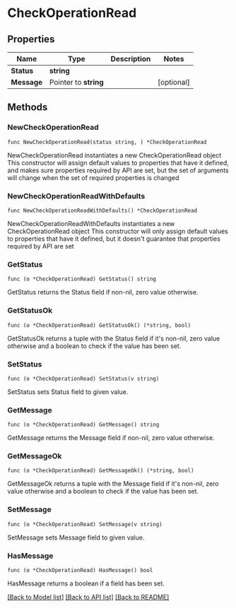 # CheckOperationRead

## Properties

Name | Type | Description | Notes
------------ | ------------- | ------------- | -------------
**Status** | **string** |  | 
**Message** | Pointer to **string** |  | [optional] 

## Methods

### NewCheckOperationRead

`func NewCheckOperationRead(status string, ) *CheckOperationRead`

NewCheckOperationRead instantiates a new CheckOperationRead object
This constructor will assign default values to properties that have it defined,
and makes sure properties required by API are set, but the set of arguments
will change when the set of required properties is changed

### NewCheckOperationReadWithDefaults

`func NewCheckOperationReadWithDefaults() *CheckOperationRead`

NewCheckOperationReadWithDefaults instantiates a new CheckOperationRead object
This constructor will only assign default values to properties that have it defined,
but it doesn't guarantee that properties required by API are set

### GetStatus

`func (o *CheckOperationRead) GetStatus() string`

GetStatus returns the Status field if non-nil, zero value otherwise.

### GetStatusOk

`func (o *CheckOperationRead) GetStatusOk() (*string, bool)`

GetStatusOk returns a tuple with the Status field if it's non-nil, zero value otherwise
and a boolean to check if the value has been set.

### SetStatus

`func (o *CheckOperationRead) SetStatus(v string)`

SetStatus sets Status field to given value.


### GetMessage

`func (o *CheckOperationRead) GetMessage() string`

GetMessage returns the Message field if non-nil, zero value otherwise.

### GetMessageOk

`func (o *CheckOperationRead) GetMessageOk() (*string, bool)`

GetMessageOk returns a tuple with the Message field if it's non-nil, zero value otherwise
and a boolean to check if the value has been set.

### SetMessage

`func (o *CheckOperationRead) SetMessage(v string)`

SetMessage sets Message field to given value.

### HasMessage

`func (o *CheckOperationRead) HasMessage() bool`

HasMessage returns a boolean if a field has been set.


[[Back to Model list]](../README.md#documentation-for-models) [[Back to API list]](../README.md#documentation-for-api-endpoints) [[Back to README]](../README.md)


